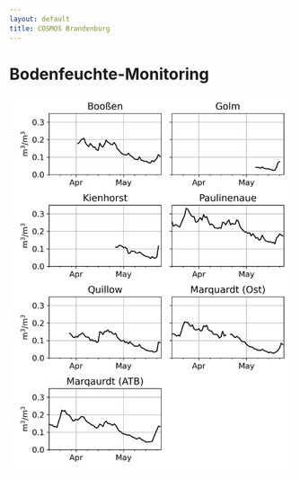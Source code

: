 ```yaml
---
layout: default
title: COSMOS Brandenburg
---
```


# Bodenfeuchte-Monitoring

![overview](https://raw.githubusercontent.com/cosmic-sense/brandenburg/main/monitoring/bb-cluster-swc-series.png "Monitor")


